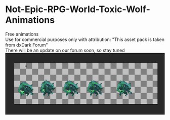 # Not-Epic-RPG-World-Toxic-Wolf-Animations
Free animations<br>
Use for commercial purposes only with attribution: "This asset pack is taken from dxDark Forum"<br>
There will be an update on our forum soon, so stay tuned<br>
<img src = "demo.PNG">

